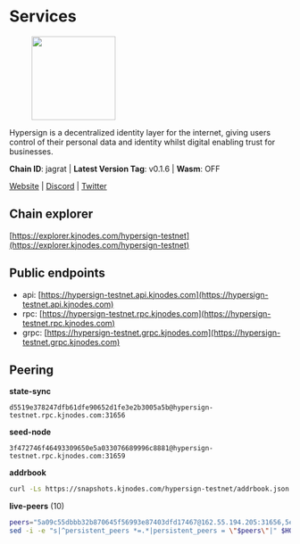 # Services

<figure><img src="https://raw.githubusercontent.com/kj89/testnet_manuals/main/pingpub/logos/hypersign.png" width="150" alt=""><figcaption></figcaption></figure>

Hypersign is a decentralized identity layer for the internet, giving  users control of their personal data and identity whilst digital  enabling trust for businesses.

**Chain ID**: jagrat | **Latest Version Tag**: v0.1.6 | **Wasm**: OFF

[Website](https://hypersign.id) | [Discord](https://discord.gg/DmuUjMrHVw) | [Twitter](https://twitter.com/hypersignchain)




## Chain explorer
[https://explorer.kjnodes.com/hypersign-testnet](https://explorer.kjnodes.com/hypersign-testnet)

## Public endpoints

* api: [https://hypersign-testnet.api.kjnodes.com](https://hypersign-testnet.api.kjnodes.com)
* rpc: [https://hypersign-testnet.rpc.kjnodes.com](https://hypersign-testnet.rpc.kjnodes.com)
* grpc: [https://hypersign-testnet.grpc.kjnodes.com](https://hypersign-testnet.grpc.kjnodes.com)

## Peering

**state-sync**

```text
d5519e378247dfb61dfe90652d1fe3e2b3005a5b@hypersign-testnet.rpc.kjnodes.com:31656
```

**seed-node**

```text
3f472746f46493309650e5a033076689996c8881@hypersign-testnet.rpc.kjnodes.com:31659
```

**addrbook**
```bash
curl -Ls https://snapshots.kjnodes.com/hypersign-testnet/addrbook.json > $HOME/.hid-node/config/addrbook.json
```

**live-peers** (10)
```bash
peers="5a09c55dbbb32b870645f56993e87403dfd17467@162.55.194.205:31656,5e4fc955b23ab00f6a07cb6d56e89aafac0c85ff@167.86.85.122:26656,620478e35ba6740f0afb2a0dd6ca9b34765bc60e@65.109.30.12:60856,7ac746f53266043a92a05db06d1306b4e5f7e7c8@65.109.112.20:11014,d5519e378247dfb61dfe90652d1fe3e2b3005a5b@65.109.68.190:31656,1380864bb38481fef4b2358026a5ed53fc027679@95.214.52.206:26656,d92268c246e02a54103f7098b901b876c88f006e@5.161.130.108:26656,610843eda2f0388cb8e75917e8c1f63350bd3bd1@154.26.131.130:16656,ec5127072c252f7246fb66f7e7762423a23ff6bd@154.12.228.93:31656,c1b6d86f46eab9d0aa2e4399cddb9cf05d13621a@65.108.206.118:60556"
sed -i -e "s|^persistent_peers *=.*|persistent_peers = \"$peers\"|" $HOME/.hid-node/config/config.toml
```

